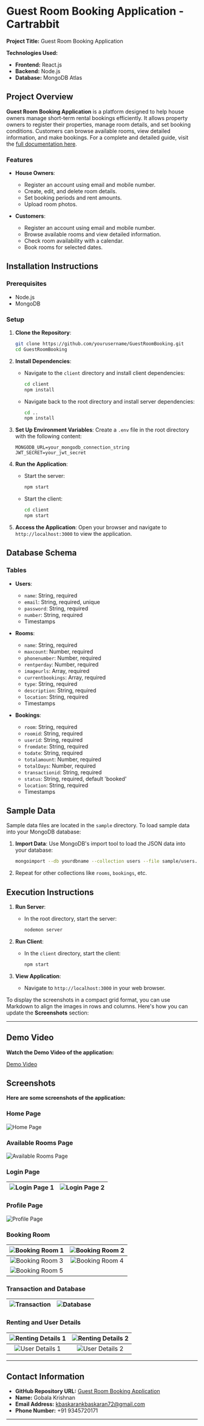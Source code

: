 # Guest Room Booking Application - Cartrabbit

**Project Title:** Guest Room Booking Application

**Technologies Used:** 
- **Frontend:** React.js
- **Backend:** Node.js
- **Database:** MongoDB Atlas


## Project Overview

**Guest Room Booking Application** is a platform designed to help house owners manage short-term rental bookings efficiently. It allows property owners to register their properties, manage room details, and set booking conditions. Customers can browse available rooms, view detailed information, and make bookings.
For a complete and detailed guide, visit the [full documentation here](https://github.com/GKrizz/Guest_room_booking_application/blob/main/client/README.md).

### Features

- **House Owners**:
  - Register an account using email and mobile number.
  - Create, edit, and delete room details.
  - Set booking periods and rent amounts.
  - Upload room photos.

- **Customers**:
  - Register an account using email and mobile number.
  - Browse available rooms and view detailed information.
  - Check room availability with a calendar.
  - Book rooms for selected dates.

## Installation Instructions

### Prerequisites

- Node.js
- MongoDB

### Setup

1. **Clone the Repository**:
   ```bash
   git clone https://github.com/yourusername/GuestRoomBooking.git
   cd GuestRoomBooking
   ```

2. **Install Dependencies**:
   - Navigate to the `client` directory and install client dependencies:
     ```bash
     cd client
     npm install
     ```
   - Navigate back to the root directory and install server dependencies:
     ```bash
     cd ..
     npm install
     ```

3. **Set Up Environment Variables**:
   Create a `.env` file in the root directory with the following content:
   ```env
   MONGODB_URL=your_mongodb_connection_string
   JWT_SECRET=your_jwt_secret
   ```

4. **Run the Application**:
   - Start the server:
     ```bash
     npm start
     ```
   - Start the client:
     ```bash
     cd client
     npm start
     ```

5. **Access the Application**:
   Open your browser and navigate to `http://localhost:3000` to view the application.

## Database Schema

### Tables

- **Users**:
  - `name`: String, required
  - `email`: String, required, unique
  - `password`: String, required
  - `number`: String, required
  - Timestamps

- **Rooms**:
  - `name`: String, required
  - `maxcount`: Number, required
  - `phonenumber`: Number, required
  - `rentperday`: Number, required
  - `imageurls`: Array, required
  - `currentbookings`: Array, required
  - `type`: String, required
  - `description`: String, required
  - `location`: String, required
  - Timestamps

- **Bookings**:
  - `room`: String, required
  - `roomid`: String, required
  - `userid`: String, required
  - `fromdate`: String, required
  - `todate`: String, required
  - `totalamount`: Number, required
  - `totalDays`: Number, required
  - `transactionid`: String, required
  - `status`: String, required, default 'booked'
  - `location`: String, required
  - Timestamps

## Sample Data

Sample data files are located in the `sample` directory. To load sample data into your MongoDB database:

1. **Import Data**:
   Use MongoDB's import tool to load the JSON data into your database:
   ```bash
   mongoimport --db yourdbname --collection users --file sample/users.json
   ```

2. Repeat for other collections like `rooms`, `bookings`, etc.

## Execution Instructions

1. **Run Server**:
   - In the root directory, start the server:
     ```bash
     nodemon server
     ```

2. **Run Client**:
   - In the `client` directory, start the client:
     ```bash
     npm start
     ```

3. **View Application**:
   - Navigate to `http://localhost:3000` in your web browser.

To display the screenshots in a compact grid format, you can use Markdown to align the images in rows and columns. Here's how you can update the **Screenshots** section:

---
## Demo Video
**Watch the Demo Video of the application:**

[Demo Video](https://github.com/user-attachments/assets/16542309-0259-4d32-96ac-1b928be4fcd1)



## Screenshots

**Here are some screenshots of the application:**

### Home Page
![Home Page](https://github.com/user-attachments/assets/110f5ed2-7c34-40f5-9171-47ab415db044)

### Available Rooms Page
![Available Rooms Page](https://github.com/user-attachments/assets/ce18273a-393b-469b-ad1c-b111991eeefd)

### Login Page
| ![Login Page 1](https://github.com/user-attachments/assets/b89f307b-ddd5-42a2-a913-b87d883285bf) | ![Login Page 2](https://github.com/user-attachments/assets/b93be2a4-e2f6-4f2d-affa-e64ce116bb33) |
|:--:|:--:|

### Profile Page
![Profile Page](https://github.com/user-attachments/assets/07673c73-8081-4a07-818a-fd3c750496a0)

### Booking Room
| ![Booking Room 1](https://github.com/user-attachments/assets/799fe5b9-7b63-4208-98d1-d11c61710a0f) | ![Booking Room 2](https://github.com/user-attachments/assets/267f8c7e-f9ba-4273-a934-0ed70fc1892c) |
|:--:|:--:|
| ![Booking Room 3](https://github.com/user-attachments/assets/2d70571d-2108-4ae7-9612-38c1aaccca0b) | ![Booking Room 4](https://github.com/user-attachments/assets/07364476-2871-4660-b2b8-afe3bd9a2f5f) |
| ![Booking Room 5](https://github.com/user-attachments/assets/7c52eaf1-3c6e-47f7-a2e4-19e59713213e) |  |

### Transaction and Database
| ![Transaction](https://github.com/user-attachments/assets/e88225d1-0af1-40c0-93f3-96a2a0bb02da) | ![Database](https://github.com/user-attachments/assets/ecc26054-7eef-4fea-928f-a1295c9b7128) |
|:--:|:--:|

### Renting and User Details
| ![Renting Details 1](https://github.com/user-attachments/assets/c253389c-d358-4904-b1e8-60e2550f477e) | ![Renting Details 2](https://github.com/user-attachments/assets/f2813d05-4221-41fb-8412-f980682aa5ea) |
|:--:|:--:|
| ![User Details 1](https://github.com/user-attachments/assets/68a87155-12db-4ce7-ab17-ce35e506fbf1) | ![User Details 2](https://github.com/user-attachments/assets/cbc7857b-1cba-4806-83fe-275689806ea0) |

---





## Contact Information

- **GitHub Repository URL:** [Guest Room Booking Application](https://github.com/GKrizz/Guest_room_booking_application.git)
- **Name:** Gobala Krishnan
- **Email Address:** kbaskarankbaskaran72@gmail.com
- **Phone Number:** +91 9345720171

--- 










